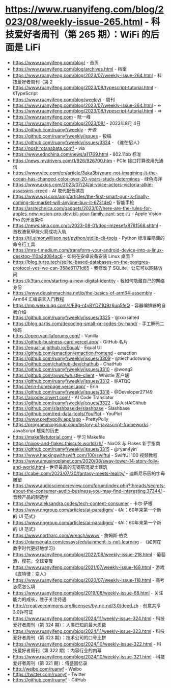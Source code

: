 # https://www.ruanyifeng.com/blog/2023/08/weekly-issue-265.html - 科技爱好者周刊（第 265 期）：WiFi 的后面是 LiFi

- https://www.ruanyifeng.com/blog/ - 首页
- https://www.ruanyifeng.com/blog/archives.html - 档案
- https://www.ruanyifeng.com/blog/2023/07/weekly-issue-264.html - 科技爱好者周刊（第 2
- https://www.ruanyifeng.com/blog/2023/08/typescript-tutorial.html - 《TypeScript
- https://www.ruanyifeng.com/blog/weekly/ - 周刊
- https://www.ruanyifeng.com/blog/2023/07/weekly-issue-264.html - ⇐
- https://www.ruanyifeng.com/blog/2023/08/typescript-tutorial.html - ⇒
- https://www.ruanyifeng.com - 阮一峰
- https://www.ruanyifeng.com/blog/2023/08/ - 2023年8月 4日
- https://github.com/ruanyf/weekly - 开源
- https://github.com/ruanyf/weekly/issues - 投稿
- https://github.com/ruanyf/weekly/issues/3324 - 《谁在招人》
- https://noshirotanabata.com/ - via
- https://www.ednchina.com/news/a11769.html - 802.11bb 标准
- https://news.mydrivers.com/1/926/926700.htm - PCIe 接口打算改用光通信
- https://www.vice.com/en/article/3aka3b/youre-not-imagining-it-the-ocean-has-changed-color-over-20-years-study-determines - 绿色海洋
- https://www.axios.com/2023/07/24/ai-voice-actors-victoria-atkin-assassins-creed - AI 取代配音演员
- https://www.wsj.com/amp/articles/the-first-smart-gun-is-finally-coming-to-market-will-anyone-buy-it-67314e0 - 智能手枪
- https://arstechnica.com/gadgets/2023/07/here-are-the-rules-for-apples-new-vision-pro-dev-kit-your-family-cant-see-it/ - Apple Vision Pro 的开发条件
- https://news.sina.com.cn/c/2023-08-01/doc-imzesefx8781568.shtml - 首枚液氧甲烷火箭成功入轨
- https://til.simonwillison.net/python/stdlib-cli-tools - Python 标准库隐藏的命令行工具
- https://mrs-t.medium.com/transform-your-android-device-into-a-linux-desktop-110a3d084ac6 - 如何在安卓设备安装 Linux 桌面？
- https://blog.turso.tech/sqlite-based-databases-on-the-postgres-protocol-yes-we-can-358e61171d65 - 我修改了 SQLite，让它可以网络访问
- https://k3tan.com/starting-a-new-digital-identity - 我如何隐藏自己的网络身份
- https://www.deusinmachina.net/p/the-basics-of-arm64-assembly - Arm64 汇编语言入门教程
- https://mp.weixin.qq.com/s/F9g-r4yBYDZ1Q9z6uq5feQ - 容器编排器的自我介绍
- https://github.com/ruanyf/weekly/issues/3325 - @xxxsalted
- https://blog.qartis.com/decoding-small-qr-codes-by-hand/ - 手工解码二维码
- https://open.vanillaforums.com/ - Vanilla
- https://github-business-card.vercel.app/ - GitHub 名片
- https://equal-ui.github.io/Equal/ - Equal UI
- https://github.com/emaction/emaction.frontend - emaction
- https://github.com/ruanyf/weekly/issues/3309 - @tiezhudotwang
- https://github.com/chathub-dev/chathub - ChatHub
- https://github.com/ruanyf/weekly/issues/3310 - @wong2
- https://github.com/avwo/whistle-client - Whistle 客户端
- https://github.com/ruanyf/weekly/issues/3312 - @ATQQ
- https://erin-homepage.vercel.app/ - Erin
- https://github.com/ruanyf/weekly/issues/3318 - @Developer27149
- https://aicodeconvert.com/ - AI Code Translator
- https://github.com/ruanyf/weekly/issues/3322 - @JustAIGithub
- https://github.com/slashbaseide/slashbase - Slashbase
- https://github.com/red-data-tools/YouPlot - YouPlot
- https://www.prettypolly.app/app - PrettyPolly
- https://programmingsoup.com/history-of-javascript-frameworks - JavaScript 框架的历史
- https://makefiletutorial.com/ - 学习 Makefile
- https://nixos-and-flakes.thiscute.world/zh/ - NixOS 与 Flakes 新手指南
- https://github.com/ruanyf/weekly/issues/3315 - @ryan4yin
- https://www.hackingwithswift.com/100/swiftui - SwiftUI 100 视频教程
- https://www.amusingplanet.com/2020/08/sway-tower-14-story-folly-and-world.html - 世界最高的无钢筋混凝土建筑
- https://cabel.com/2023/07/30/fantasy-meets-reality/ - 迪斯尼乐园的字母雕塑
- https://www.audiosciencereview.com/forum/index.php?threads/secrets-about-the-consumer-audio-business-you-may-find-interesting.37344/ - 音频产品的制造学
- https://www.aleksandra.codes/tech-content-consumer - 卡尔·萨根
- https://www.nngroup.com/articles/ai-paradigm/ - 《AI：60年来第一个新的 UI 范式》
- https://www.nngroup.com/articles/ai-paradigm/ - 《AI：60年来第一个新的 UI 范式》
- https://www.northarc.com/wrench/www/ - 詹姆斯·伯克
- https://giansegato.com/essays/edutainment-is-not-learning - 《如何在数字时代更好地学习》
- https://www.ruanyifeng.com/blog/2022/08/weekly-issue-218.html - 葡萄酒，樱花，全球变暖
- https://www.ruanyifeng.com/blog/2021/07/weekly-issue-168.html - 游戏《底特律：变人》
- https://www.ruanyifeng.com/blog/2020/07/weekly-issue-118.html - 高考志愿怎么填
- https://www.ruanyifeng.com/blog/2019/08/weekly-issue-68.html - 关注能力的成长，胜于关注待遇
- http://creativecommons.org/licenses/by-nc-nd/3.0/deed.zh - 创意共享3.0许可证
- https://www.ruanyifeng.com/blog/2024/11/weekly-issue-324.html - 科技爱好者周刊（第 324 期）：人类已知的最大质数
- https://www.ruanyifeng.com/blog/2024/11/weekly-issue-323.html - 科技爱好者周刊（第 323 期）：技术公司的口号比拼
- https://www.ruanyifeng.com/blog/2024/10/weekly-issue-322.html - 科技爱好者周刊（第 322 期）：内容行业的内幕
- https://www.ruanyifeng.com/blog/2024/10/weekly-issue-321.html - 科技爱好者周刊（第 321 期）：傅盛回忆录
- http://weibo.com/ruanyf - Weibo
- https://twitter.com/ruanyf - Twitter
- https://github.com/ruanyf - GitHub